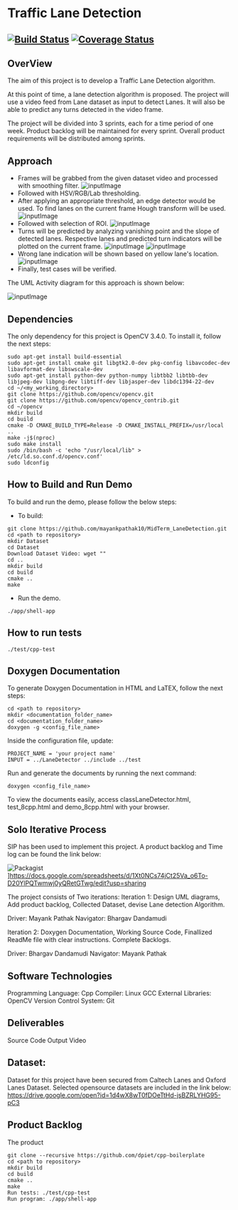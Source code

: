 # Traffic Lane Detection
[![Build Status](https://travis-ci.com/mayankpathak10/MidTerm_LaneDetection.svg?branch=master)](https://travis-ci.com/mayankpathak10/MidTerm_LaneDetection)
[![Coverage Status](https://coveralls.io/repos/github/mayankpathak10/MidTerm_LaneDetection/badge.svg?branch=master)](https://coveralls.io/github/mayankpathak10/MidTerm_LaneDetection?branch=master)
---


## OverView

The aim of this project is to develop a Traffic Lane Detection algorithm.

At this point of time, a lane detection algorithm is proposed. The project will use a video feed from Lane dataset as input to detect Lanes. It will also be able to predict any turns detected in the video frame. 

The project will be divided into 3 sprints, each for a time period of one week. Product backlog will be maintained for every sprint. Overall product requirements will be distributed
among sprints.

## Approach

- Frames will be grabbed from the given dataset video and processed with smoothing filter. 
![inputImage](https://github.com/mayankpathak10/MidTerm_LaneDetection/blob/master/Outputs/Input%20Image%20Frame.png)
- Followed with HSV/RGB/Lab thresholding.
-  After applying an appropriate threshold, an edge detector would be used. To find lanes on the current frame Hough transform will be used.
![inputImage](https://github.com/mayankpathak10/MidTerm_LaneDetection/blob/master/Outputs/edged%20Image.png)
- Followed with selection of ROI.
![inputImage](https://github.com/mayankpathak10/MidTerm_LaneDetection/blob/master/Outputs/After%20Implementing%20Roi.png)
- Turns will be predicted by analyzing vanishing point and the slope of detected lanes. Respective lanes and predicted turn indicators will be plotted on the current frame.
![inputImage](https://github.com/mayankpathak10/MidTerm_LaneDetection/blob/master/Outputs/LeftTurn.png)
![inputImage](https://github.com/mayankpathak10/MidTerm_LaneDetection/blob/master/Outputs/RightTurn.png)
- Wrong lane indication will be shown based on yellow lane's location.
![inputImage](https://github.com/mayankpathak10/MidTerm_LaneDetection/blob/master/Outputs/WrongLane.png)
- Finally, test cases will be verified.

The UML Activity diagram for this approach is shown below:

![inputImage](https://github.com/mayankpathak10/MidTerm_LaneDetection/blob/master/images/ActivityDiagram_Midterm.jpeg)

## Dependencies

The only dependency for this project is OpenCV 3.4.0. To install it, follow the next steps:

```
sudo apt-get install build-essential
sudo apt-get install cmake git libgtk2.0-dev pkg-config libavcodec-dev libavformat-dev libswscale-dev
sudo apt-get install python-dev python-numpy libtbb2 libtbb-dev libjpeg-dev libpng-dev libtiff-dev libjasper-dev libdc1394-22-dev
cd ~/<my_working_directory>
git clone https://github.com/opencv/opencv.git
git clone https://github.com/opencv/opencv_contrib.git
cd ~/opencv
mkdir build
cd build
cmake -D CMAKE_BUILD_TYPE=Release -D CMAKE_INSTALL_PREFIX=/usr/local ..
make -j$(nproc)
sudo make install
sudo /bin/bash -c 'echo "/usr/local/lib" > /etc/ld.so.conf.d/opencv.conf'
sudo ldconfig
```

## How to Build and Run Demo

To build and run the demo, please follow the below steps:
- To build:
```
git clone https://github.com/mayankpathak10/MidTerm_LaneDetection.git
cd <path to repository>
mkdir Dataset
cd Dataset
Download Dataset Video: wget ""
cd ..
mkdir build
cd build
cmake ..
make
```
- Run the demo.
 ```
 ./app/shell-app
 ```
 ## How to run tests
```
./test/cpp-test
```

## Doxygen Documentation
To generate Doxygen Documentation in HTML and LaTEX, follow the next steps:
```
cd <path to repository>
mkdir <documentation_folder_name>
cd <documentation_folder_name>
doxygen -g <config_file_name>
```
Inside the configuration file, update:
```
PROJECT_NAME = 'your project name'
INPUT = ../LaneDetector ../include ../test
```
Run and generate the documents by running the next command:
```
doxygen <config_file_name>
```
To view the documents easily, access classLaneDetector.html, test_8cpp.html and demo_8cpp.html with your browser.

## Solo Iterative Process

SIP has been used to implement this project. A product backlog and Time log can be found the link below:

![Packagist](https://img.shields.io/badge/SIP-Click%20Here-yellow.svg)]https://docs.google.com/spreadsheets/d/1Xt0NCs74jCt25Va_o6To-D20YlPQTwmwj0yQRetGTwg/edit?usp=sharing

The project consists of Two iterations:
Iteration 1: Design UML diagrams, Add product backlog, Collected Dataset, devise Lane detection Algorithm.

Driver: Mayank Pathak
Navigator: Bhargav Dandamudi

Iteration 2: Doxygen Documentation, Working Source Code, Finallized ReadMe file with clear instructions. Complete Backlogs.

Driver: Bhargav Dandamudi
Navigator: Mayank Pathak

## Software Technologies

Programming Language: Cpp
Compiler: Linux GCC
External Libraries: OpenCV
Version Control System: Git

## Deliverables

Source Code
Output Video

## Dataset:

Dataset for this project have been secured from Caltech Lanes and Oxford Lanes Dataset. Selected opensource datasets are included in the link below:
https://drive.google.com/open?id=1d4wX8wT0fDOeTtHd-jsBZRLYHG95-pC3

## Product Backlog 

The product 

```
git clone --recursive https://github.com/dpiet/cpp-boilerplate
cd <path to repository>
mkdir build
cd build
cmake ..
make
Run tests: ./test/cpp-test
Run program: ./app/shell-app
```
